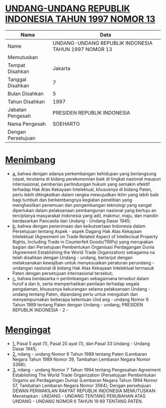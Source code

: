# [UNDANG-UNDANG REPUBLIK INDONESIA TAHUN 1997 NOMOR 13](http://example.org/legal/document/uu/1997/13)

| Nama | Data |
| ------ | ----- |
|Name|UNDANG-UNDANG REPUBLIK INDONESIA TAHUN 1997 NOMOR 13|
|Memutuskan||
|Tempat Disahkan|Jakarta|
|Tanggal Disahkan|7|
|Bulan Disahkan|5|
|Tahun Disahkan|1997|
|Jabatan Pengesah|PRESIDEN REPUBLIK INDONESIA|
|Nama Pengesah|SOEHARTO|
|Dengan Persetujuan||
# [Menimbang](http://example.org/legal/document/uu/1997/13/menimbang)

* [a.](http://example.org/legal/document/uu/1997/13/menimbang/point/a) bahwa dengan adanya perkembangan kehidupan yang berlangsung cepat, terutama di bidang perekonomian baik di tingkat nasional maupun internasional, pemberian perlindungan hukum yang semakin efektif terhadap Hak Atas Kekayaan Intelektual, khususnya di bidang Paten, perlu lebih ditingkatkan dalam rangka mewujudkan iklim yang lebih baik bagi tumbuh dan berkembangnya kegiatan penelitian yang menghasilkan penemuan dan pengembangan teknologi yang sangat diperlukan dalam pelaksanaan pembangunan nasional yang bertuju an terciptanya masyarakat Indonesia yang adil, makmur, maju, dan mandiri berdasarkan Pancasila dan Undang - Undang Dasar 1945;
* [b.](http://example.org/legal/document/uu/1997/13/menimbang/point/b) bahwa dengan penerimaan dan keikutsertaan Indonesia dalam Persetujuan tentang Aspek - aspek Dagang Hak Atas Kekayaan Intelektual (Agreement on Trade Related Aspect of Intellectual Property Rights, Including Trade in Counterfeit Goods/TRIPs) yang merupakan bagian dari Persetujuan Pembentukan Organisasi Perdagangan Dunia (Agreement Establishing the World Trade Organization) sebagaima na telah disahkan dengan Undang - undang, berlanjut dengan melaksanakan kewajiban untuk menyesuaikan peraturan perundang - undangan nasional di bidang Hak Atas Kekayaan Intelektual termasuk Paten dengan persetujuan internasional tersebut;
* [c.](http://example.org/legal/document/uu/1997/13/menimbang/point/c) bahwa berdasarka n pertimbangan sebagaimana tersebut dalam huruf a dan b, serta memperhatikan penilaian terhadap segala pengalaman, khususnya kekurangan selama pelaksanaan Undang - undang tentang Paten, dipandang perlu untuk mengubah dan menyempurnakan beberapa ketentuan Und ang - undang Nomor 6 Tahun 1989 tentang Paten dengan Undang - undang; PRESIDEN REPUBLIK INDONESIA - 2 -
# [Mengingat](http://example.org/legal/document/uu/1997/13/mengingat)

* [1.](http://example.org/legal/document/uu/1997/13/mengingat/point/0001) Pasal 5 ayat (1), Pasal 20 ayat (1), dan Pasal 33 Undang - Undang Dasar 1945;
* [2.](http://example.org/legal/document/uu/1997/13/mengingat/point/0002) ndang - undang Nomor 6 Tahun 1989 tentang Paten (Lembaran Negara Tahun 1989 Nomor 39, Tambahan Lembaran Negara Nomor 3398);
* [3.](http://example.org/legal/document/uu/1997/13/mengingat/point/0003) ndang - undang Nomor 7 Tahun 1994 tentang Pengesahan Agreement Establishing The World Trade Organization (Persetujuan Pembentukan Organis asi Perdagangan Dunia) (Lembaran Negara Tahun 1994 Nomor 57, Tambahan Lembaran Negara Nomor 3564); Dengan persetujuan DEWAN PERWAKILAN RAKYAT REPUBLIK INDONESIA MEMUTUSKAN: Menetapkan : UNDANG - UNDANG TENTANG PERUBAHAN ATAS UNDANG - UNDANG NOMOR 6 TAHUN 19 89 TENTANG PATEN.